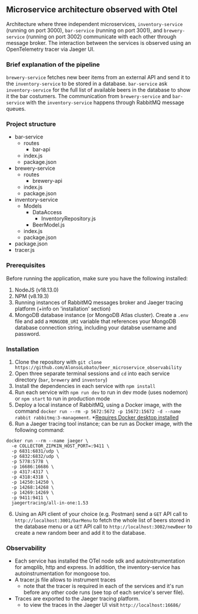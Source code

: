 ## Microservice architecture observed with Otel
Architecture where three independent microservices, `inventory-service` (running on port 3000), `bar-service` (running on port 3001), and `brewery-service` (running on port 3002) communicate with each other through message broker. The interaction between the services is observed using an OpenTelemetry tracer via Jaeger UI.

### Brief explanation of the pipeline
`brewery-service` fetches new beer items from an external API and send it to the `inventory-service` to be stored in a database. `bar-service` ask `inventory-service` for the full list of available beers in the database to show it the bar costumers. The communication from `brewery-service` and `bar-service` with the `inventory-service` happens through RabbitMQ message queues.

### Project structure
- bar-service
  - routes
    - bar-api
  - index.js
  - package.json
- brewery-service
  - routes
    - brewery-api
  - index.js
  - package.json
- inventory-service
  - Models
    - DataAccess
      - InventoryRepository.js
    - BeerModel.js
  - index.js
  - package.json
- package.json
- tracer.js      

### Prerequisites
Before running the application, make sure you have the following installed:

1. NodeJS (v18.13.0)
2. NPM (v8.19.3)
3. Running instances of RabbitMQ messages broker and Jaeger tracing platform (+info on 'installation' section)
4. MongoDB database instance (or MongoDB Atlas cluster). Create a `.env` file and add a `MONGODB_URI` variable that references your MongoDB database connection string, including your databse username and password.

### Installation
1. Clone the repository with `git clone https://github.com/AlonsoLobato/beer_microservice_observability`
2. Open three separate terminal sessions and `cd` into each service directory (`bar`, `brewery` and `inventory`)
3. Install the dependencies in each service with `npm install`
4. Run each service with `npm run dev` to run in dev mode (uses nodemon) or `npm start` to run in production mode
5. Deploy a local instance of RabbitMQ, using a Docker image, with the command `docker run --rm -p 5672:5672 -p 15672:15672 -d --name rabbit rabbitmq:3-management`. 
  *[Requires Docker desktop installed](https://docs.docker.com/desktop/install/mac-install/)
6. Run a Jaeger tracing tool instance; can be run as Docker image, with the following command:
  ```
  docker run --rm --name jaeger \
    -e COLLECTOR_ZIPKIN_HOST_PORT=:9411 \
    -p 6831:6831/udp \
    -p 6832:6832/udp \
    -p 5778:5778 \
    -p 16686:16686 \
    -p 4317:4317 \
    -p 4318:4318 \
    -p 14250:14250 \
    -p 14268:14268 \
    -p 14269:14269 \
    -p 9411:9411 \
    jaegertracing/all-in-one:1.53
  ```
6. Using an API client of your choice (e.g. Postman) send a `GET` API call to `http://localhost:3001/barMenu` to fetch the whole list of beers stored in the database menu or a `GET` API call to `http://localhost:3002/newBeer` to create a new random beer and add it to the database. 

### Observability
- Each service has installed the OTel node sdk and autoinstrumentation for amqplib, http and express. In addition, the inventory-service has autoinstrumentation for mongoose too.
- A tracer.js file allows to instrument traces
  - note that the tracer is required in each of the services and it's run before any other code runs (see top of each service's server file).
- Traces are exported to the Jaeger tracing platform. 
  - to view the traces in the Jaeger UI visit `http://localhost:16686/` 
